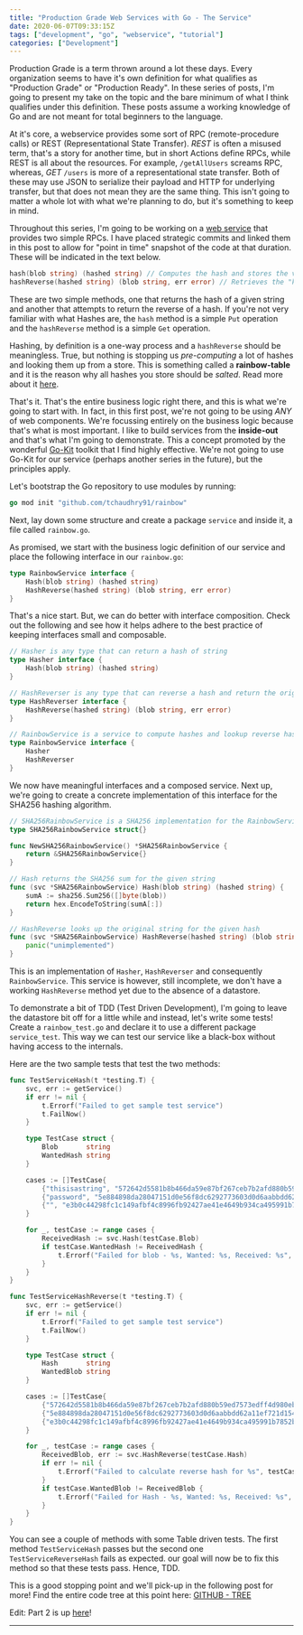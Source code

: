 ```yaml
---
title: "Production Grade Web Services with Go - The Service"
date: 2020-06-07T09:33:15Z
tags: ["development", "go", "webservice", "tutorial"]
categories: ["Development"]
---
```


Production Grade is a term thrown around a lot these days. Every organization seems to have it's own definition for what qualifies as "Production Grade" or "Production Ready". In these series of posts, I'm going to present my take on the topic and the bare minimum of what I think qualifies under this definition. These posts assume a working knowledge of Go and are not meant for total beginners to the language.

At it's core, a webservice provides some sort of RPC (remote-procedure calls) or REST (Representational State Transfer). *REST* is often a misused term, that's a story for another time, but in short Actions define RPCs, while REST is all about the resources. For example, `/getAllUsers` screams RPC, whereas, *GET* `/users` is more of a representational state transfer. Both of these may use JSON to serialize their payload and HTTP for underlying transfer, but that does not mean they are the same thing.
This isn't going to matter a whole lot with what we're planning to do, but it's something to keep in mind.

Throughout this series, I'm going to be working on a [web service](https://github.com/tchaudhry91/rainbow) that provides two simple RPCs. I have placed strategic commits and linked them in this post to allow for "point in time" snapshot of the code at that duration. These will be indicated in the text below.

```go
hash(blob string) (hashed string) // Computes the hash and stores the value in a store.
hashReverse(hashed string) (blob string, err error) // Retrieves the "key" from the store by doing a reverse lookup.
```

These are two simple methods, one that returns the hash of a given string and another that attempts to return the reverse of a hash. If you're not very familiar with what Hashes are, the `hash` method is a simple `Put` operation and the `hashReverse` method is a simple `Get` operation. 

Hashing, by definition is a one-way process and a `hashReverse` should be meaningless. True, but nothing is stopping us *pre-computing* a lot of hashes and looking them up from a store. This is something called a **rainbow-table** and it is the reason why all hashes you store should be *salted*. Read more about it [here](https://en.wikipedia.org/wiki/Rainbow_table).

That's it. That's the entire business logic right there, and this is what we're going to start with. In fact, in this first post, we're not going to be using *ANY* of web components. We're focussing entirely on the business logic because that's what is most important. I like to build services from the **inside-out** and that's what I'm going to demonstrate. This a concept promoted by the wonderful [Go-Kit](https://gokit.io/) toolkit that I find highly effective. We're not going to use Go-Kit for our service (perhaps another series in the future), but the principles apply.

Let's bootstrap the Go repository to use modules by running:

```go
go mod init "github.com/tchaudhry91/rainbow"
```

Next, lay down some structure and create a package `service` and inside it, a file called `rainbow.go`.

As promised, we start with the business logic definition of our service and place the following interface in our `rainbow.go`:

```go
type RainbowService interface {
	Hash(blob string) (hashed string)
	HashReverse(hashed string) (blob string, err error)
}
```

That's a nice start. But, we can do better with interface composition. Check out the following and see how it helps adhere to the best practice of keeping interfaces small and composable.

```go
// Hasher is any type that can return a hash of string
type Hasher interface {
	Hash(blob string) (hashed string)
}

// HashReverser is any type that can reverse a hash and return the original blob
type HashReverser interface {
	HashReverse(hashed string) (blob string, err error)
}

// RainbowService is a service to compute hashes and lookup reverse hashes
type RainbowService interface {
	Hasher
	HashReverser
}
```

We now have meaningful interfaces and a composed service. Next up, we're going to create a concrete implementation of this interface for the SHA256 hashing algorithm.

```go
// SHA256RainbowService is a SHA256 implementation for the RainbowService
type SHA256RainbowService struct{}

func NewSHA256RainbowService() *SHA256RainbowService {
	return &SHA256RainbowService{}
}

// Hash returns the SHA256 sum for the given string
func (svc *SHA256RainbowService) Hash(blob string) (hashed string) {
	sumA := sha256.Sum256([]byte(blob))
	return hex.EncodeToString(sumA[:])
}

// HashReverse looks up the original string for the given hash
func (svc *SHA256RainbowService) HashReverse(hashed string) (blob string, err error) {
	panic("unimplemented")
}
```

This is an implementation of `Hasher`, `HashReverser` and consequently `RainbowService`. This service is however, still incomplete, we don't have a working `HashReverse` method yet due to the absence of a datastore.

To demonstrate a bit of TDD (Test Driven Development), I'm going to leave the datastore bit off for a little while and instead, let's write some tests! Create a `rainbow_test.go` and declare it to use a different package `service_test`. This way we can test our service like a black-box without having access to the internals.

Here are the two sample tests that test the two methods:

```go
func TestServiceHash(t *testing.T) {
	svc, err := getService()
	if err != nil {
		t.Errorf("Failed to get sample test service")
		t.FailNow()
	}

	type TestCase struct {
		Blob       string
		WantedHash string
	}

	cases := []TestCase{
		{"thisisastring", "572642d5581b8b466da59e87bf267ceb7b2afd880b59ed7573edff4d980eb1d5"},
		{"password", "5e884898da28047151d0e56f8dc6292773603d0d6aabbdd62a11ef721d1542d8"},
		{"", "e3b0c44298fc1c149afbf4c8996fb92427ae41e4649b934ca495991b7852b855"}, // Hash of empty-string https://www.di-mgt.com.au/sha_testvectors.html
	}

	for _, testCase := range cases {
		ReceivedHash := svc.Hash(testCase.Blob)
		if testCase.WantedHash != ReceivedHash {
			t.Errorf("Failed for blob - %s, Wanted: %s, Received: %s", testCase.Blob, testCase.WantedHash, ReceivedHash)
		}
	}
}

func TestServiceHashReverse(t *testing.T) {
	svc, err := getService()
	if err != nil {
		t.Errorf("Failed to get sample test service")
		t.FailNow()
	}

	type TestCase struct {
		Hash       string
		WantedBlob string
	}

	cases := []TestCase{
		{"572642d5581b8b466da59e87bf267ceb7b2afd880b59ed7573edff4d980eb1d5", "thisisastring"},
		{"5e884898da28047151d0e56f8dc6292773603d0d6aabbdd62a11ef721d1542d8", "password"},
		{"e3b0c44298fc1c149afbf4c8996fb92427ae41e4649b934ca495991b7852b855", ""}, // Hash of empty-string https://www.di-mgt.com.au/sha_testvectors.html
	}

	for _, testCase := range cases {
		ReceivedBlob, err := svc.HashReverse(testCase.Hash)
		if err != nil {
			t.Errorf("Failed to calculate reverse hash for %s", testCase.Hash)
		}
		if testCase.WantedBlob != ReceivedBlob {
			t.Errorf("Failed for Hash - %s, Wanted: %s, Received: %s", testCase.Hash, testCase.WantedBlob, ReceivedBlob)
		}
	}
}

```

You can see a couple of methods with some Table driven tests. The first method `TestServiceHash` passes but the second one `TestServiceReverseHash` fails as expected. our goal will now be to fix this method so that these tests pass. Hence, TDD.

This is a good stopping point and we'll pick-up in the following post for more! Find the entire code tree at this point here: [GITHUB - TREE](https://github.com/tchaudhry91/rainbow/tree/a926df8d502dead516929efbecb72f624649aa96)


Edit: Part 2 is up [here](/posts/production-grade-svc-2/)!

---
